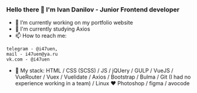 ### Hello there 👋 I'm Ivan Danilov - Junior Frontend developer 

- 🔭 I’m currently working on my portfolio website
- 🌱 I'm currently studying Axios
- 📫 How to reach me: 
```
telegram - @i47uen,   
mail - i47uen@ya.ru
vk.com - @i47uen
```
- 👊 My stack:
HTML / CSS (SCSS) / JS / jQUery / GULP / 
VueJS / VueRouter / Vuex / Vuelidate / Axios / 
Bootstrap / Bulma /
Git (I had no experience working in a team) / Linux ❤️
Photoshop / figma / avocode

